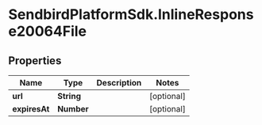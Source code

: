 # SendbirdPlatformSdk.InlineResponse20064File

## Properties

Name | Type | Description | Notes
------------ | ------------- | ------------- | -------------
**url** | **String** |  | [optional] 
**expiresAt** | **Number** |  | [optional] 


